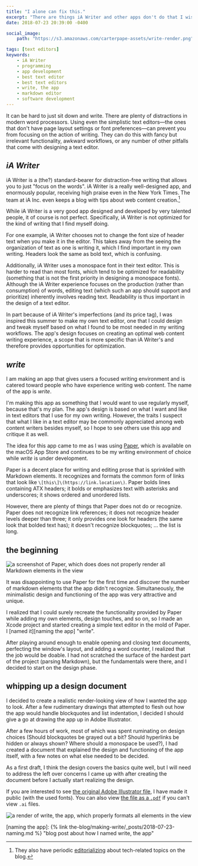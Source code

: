 ```yaml
---
title: "I alone can fix this."
excerpt: "There are things iA Writer and other apps don't do that I wish they would, so here's a first draft of a design solution."
date: 2018-07-23 20:39:00 -0400

social_image:
    path: "https://s3.amazonaws.com/carterpape-assets/write-render.png"

tags: [text editors]
keywords:
    - iA Writer
    - programming
    - app development
    - best text editor
    - best text editors
    - write, the app
    - markdown editor
    - software development
---
```


It can be hard to just sit down and write. There are plenty of distractions in modern word processors. Using even the simplistic text editors—the ones that don't have page layout settings or font preferences—can prevent you from focusing on the action of writing. They can do this with fancy but irrelevant functionality, awkward workflows, or any number of other pitfalls that come with designing a text editor.

## *iA Writer*

iA Writer is a (the?) standard-bearer for distraction-free writing that allows you to just "focus on the words". iA Writer is a really well-designed app, and enormously popular, receiving high praise even in the New York Times. The team at iA Inc. even keeps a blog with tips about web content creation.[^CHINA]

While iA Writer is a very good app designed and developed by very talented people, it of course is not perfect. Specifically, iA Writer is not optimized for the kind of writing that I find myself doing.

For one example, iA Writer chooses not to change the font size of header text when you make it in the editor. This takes away from the seeing the organization of text as one is writing it, which I find important in my own writing. Headers look the same as bold text, which is confusing.

Additionally, iA Writer uses a monospace font in their text editor. This is harder to read than most fonts, which tend to be optimized for readability (something that is not the first priority in designing a monospace fonts). Although the iA Writer experience focuses on the production (rather than consumption) of words, editing text (which such an app should support and prioritize) inherently involves reading text. Readability is thus important in the design of a text editor.

In part because of iA Writer's imperfections (and its price tag), I was inspired this summer to make my own text editor, one that I could design and tweak myself based on what I found to be most needed in my writing workflows. The app's design focuses on creating an optimal web content writing experience, a scope that is more specific than iA Writer's and therefore provides opportunities for optimization.

## *write*

I am making an app that gives users a focused writing environment and is catered toward people who have experience writing web content. The name of the app is *write*.

I'm making this app as something that I would want to use regularly myself, because that's my plan. The app's design is based on what I want and like in text editors that I use for my own writing. However, the traits I suspect that what I like in a text editor may be commonly appreciated among web content writers besides myself, so I hope to see others use this app and critique it as well.

The idea for this app came to me as I was using [Paper], which is available on the macOS App Store and continues to be my writing environment of choice while *write* is under development.

Paper is a decent place for writing and editing prose that is sprinkled with Markdown elements. It recognizes and formats the common form of links that look like `\[this\]\(https://link.location\)`. Paper bolds lines containing ATX headers; it bolds or emphasizes text with asterisks and underscores; it shows ordered and unordered lists.

However, there are plenty of things that Paper does not do or recognize. Paper does not recognize link references; it does not recognize header levels deeper than three; it only provides one look for headers (the same look that bolded text has); it doesn't recognize blockquotes; … the list is long.

## the beginning

![a screenshot of Paper, which does does not properly render all Markdown elements in the view][Paper screenshot]

It was disappointing to use Paper for the first time and discover the number of markdown elements that the app didn't recognize. Simultaneously, the minimalistic design and functioning of the app was very attractive and unique.

I realized that I could surely recreate the functionality provided by Paper while adding my own elements, design touches, and so on, so I made an Xcode project and started creating a simple text editor in the mold of Paper. I [named it][naming the app] "write".

After playing around enough to enable opening and closing text documents, perfecting the window's layout, and adding a word counter, I realized that the job would be doable. I had not scratched the surface of the hardest part of the project (parsing Markdown), but the fundamentals were there, and I decided to start on the design phase.

## whipping up a design document

I decided to create a realistic render-looking view of how I wanted the app to look. After a few rudimentary drawings that attempted to flesh out how the app would handle blockquotes and list indentation, I decided I should give a go at drawing the app up in Adobe Illustrator.

After a few hours of work, most of which was spent ruminating on design choices (Should blockquotes be grayed out a bit? Should hyperlinks be hidden or always shown? Where should a monospace be used?), I had created a document that explained the design and functioning of the app itself, with a few notes on what else needed to be decided.

As a first draft, I think the design covers the basics quite well, but I will need to address the left over concerns I came up with after creating the document before I actually start realizing the design.

If you are interested to see [the original Adobe Illustrator file][design in ai], I have made it public (with the used fonts). You can also view [the file as a `.pdf`][design in pdf] if you can't view `.ai` files.

![a render of write, the app, which properly formats all elements in the view][write render]


[^CHINA]: They also have periodic [editorializing][Oliver Reichenstein on China] about tech-related topics on the blog.

[design in ai]: https://s3.amazonaws.com/carterpape-assets/how+the+app+will+look.zip "direct download of the original .ai file and related assets"
[design in pdf]: https://s3.amazonaws.com/carterpape-assets/how+the+app+will+look.pdf "direct download of a .pdf version of the write app rendering"
[Oliver Reichenstein on China]: https://ia.net/topics/designed-in-china-assembled-in-california
[Paper]: https://www.papereditor.app/ "link to the app's website"
[Paper on Twitter]: https://twitter.com/papereditorapp
[Paper screenshot]: https://s3.amazonaws.com/carterpape-assets/paper-screenshot.png "a screenshot of Paper, the app I am currently using and upon whose functionalities I seek to improve"
[write render]: https://s3.amazonaws.com/carterpape-assets/write-render.png "a render of write, the app, created with Adobe Illustrator"

[naming the app]: {% link the-blog/making-write/_posts/2018-07-23-naming.md %} "blog post about how I named write, the app"
